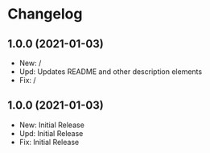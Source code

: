 ﻿# Changelog
## 1.0.0 (2021-01-03)
 - New: /
 - Upd: Updates README and other description elements
 - Fix: /

## 1.0.0 (2021-01-03)
 - New: Initial Release
 - Upd: Initial Release
 - Fix: Initial Release